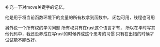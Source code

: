 补充一下对move关键字的记忆，

他是用于将当前函数环境下的变量的所有权拿到函数中。
闭包可用，线程也可用


另外说一个所有权的学习问题
所有权只有在rust这个语言才有，
所以在平时写其他代码中，我还没养成在写rust的时候养成这个思考的习惯
只有在出错的时候才试试能不能改好。
